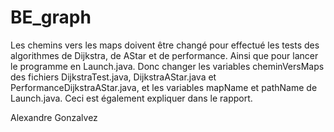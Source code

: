# BE_graph
Les chemins vers les maps doivent être changé pour effectué les tests des algorithmes de Dijkstra, de AStar et de performance. Ainsi que pour lancer le programme en Launch.java.
Donc changer les variables cheminVersMaps des fichiers DijkstraTest.java, DijkstraAStar.java  et PerformanceDijkstraAStar.java, et les variables mapName et pathName de Launch.java.
Ceci est également expliquer dans le rapport. 

Alexandre Gonzalvez
